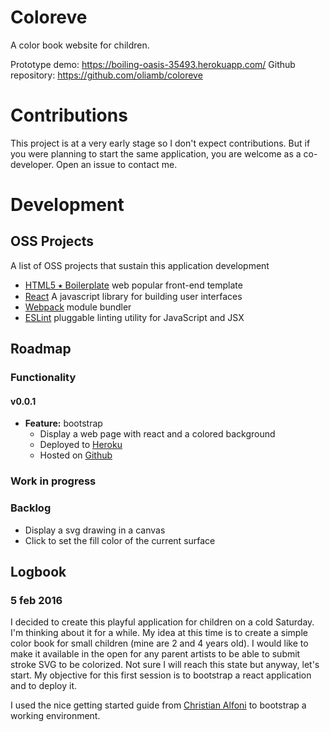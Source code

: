 # Coloreve

A color book website for children.

Prototype demo: https://boiling-oasis-35493.herokuapp.com/
Github repository: https://github.com/oliamb/coloreve


# Contributions

This project is at a very early stage so I don't expect contributions. But if you were planning to start the same application, you are welcome as a co-developer. Open an issue to contact me.

# Development

## OSS Projects

A list of OSS projects that sustain this application development

- [HTML5 ⭑ Boilerplate](https://html5boilerplate.com/)
  web popular front-end template
- [React](https://facebook.github.io/react/)
  A javascript library for building user interfaces
- [Webpack](https://webpack.github.io/) module bundler
- [ESLint](http://eslint.org/) pluggable linting utility for JavaScript and JSX

## Roadmap

### Functionality

#### v0.0.1

- **Feature:** bootstrap
  - Display a web page with react and a colored background
  - Deployed to [Heroku](https://boiling-oasis-35493.herokuapp.com/)
  - Hosted on [Github](https://github.com/oliamb/coloreve)

### Work in progress

### Backlog

- Display a svg drawing in a canvas
- Click to set the fill color of the current surface


## Logbook

### 5 feb 2016

I decided to create this playful application for children on a cold Saturday.
I'm thinking about it for a while. My idea at this time is to create a simple
color book for small children (mine are 2 and 4 years old). I would like to
make it available in the open for any parent artists to be able to submit
stroke SVG to be colorized. Not sure I will reach this state but anyway, let's
start. My objective for this first session is to bootstrap a react application
and to deploy it.

I used the nice getting started guide from [Christian Alfoni](https://christianalfoni.github.io/react-webpack-cookbook/Getting-started.html) to bootstrap a
working environment.
